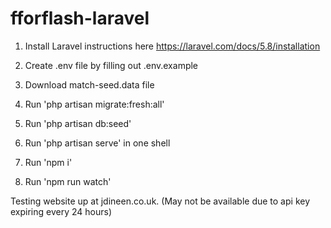 # fforflash-laravel

1. Install Laravel instructions here https://laravel.com/docs/5.8/installation

2. Create .env file by filling out .env.example

3. Download match-seed.data file

3. Run 'php artisan migrate:fresh:all'

4. Run 'php artisan db:seed'

5. Run 'php artisan serve' in one shell

6. Run 'npm i'

7. Run 'npm run watch'

Testing website up at jdineen.co.uk. (May not be available due to api key expiring every 24 hours)
